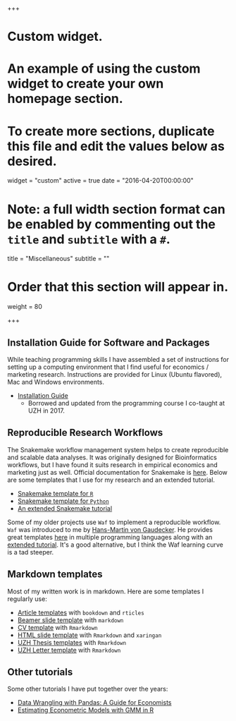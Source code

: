+++
# Custom widget.
# An example of using the custom widget to create your own homepage section.
# To create more sections, duplicate this file and edit the values below as desired.
widget = "custom"
active = true
date = "2016-04-20T00:00:00"

# Note: a full width section format can be enabled by commenting out the `title` and `subtitle` with a `#`.
title = "Miscellaneous"
subtitle = ""

# Order that this section will appear in.
weight = 80

+++

## Installation Guide for Software and Packages

While teaching programming skills I have assembled a set of instructions for setting up a computing environment that I find useful for economics / marketing research. Instructions are provided for Linux (Ubuntu flavored), Mac and Windows environments. 

* [Installation Guide](https://github.com/lachlandeer/installation-guide)
    * Borrowed and updated from the programming course I co-taught at UZH in 2017. 

## Reproducible Research Workflows

The Snakemake workflow management system helps to create reproducible and scalable data analyses. 
It was originally designed for Bioinformatics workflows, but I have found it suits research in empirical economics and marketing just as well.
Official documentation for Snakemake is [here](https://snakemake.readthedocs.io/en/stable/). 
Below are some templates that I use for my research and an extended tutorial.

* [Snakemake template for `R`](https://github.com/lachlandeer/snakemake-r)
* [Snakemake template for `Python`](https://github.com/lachlandeer/snakemake-python)
* [An extended Snakemake tutorial](https://github.com/lachlandeer/snakemake-economics)

Some of my older projects use `Waf` to implement a reproducible workflow. `Waf` was introduced to me by [Hans-Martin von Gaudecker](http://wiwi.uni-bonn.de/gaudecker/index.html). 
He provides great templates [here](https://github.com/hmgaudecker/econ-project-templates) in multiple programming languages along with an [extended tutorial](http://hmgaudecker.github.io/econ-project-templates/). 
It's a good alternative, but I think the Waf learning curve is a tad steeper.


## Markdown templates

Most of my written work is in markdown. Here are some templates I regularly use:

* [Article templates](https://github.com/lachlandeer/bookdown-rticles) with `bookdown` and `rticles`
* [Beamer slide template](https://github.com/lachlandeer/beamer-LagonBleu) with `markdown`
* [CV template](https://github.com/lachlandeer/lachlandeer-cv) with `Rmarkdown`
* [HTML slide template](https://github.com/lachlandeer/xaringan-template) with `Rmarkdown` and `xaringan`
* [UZH Thesis templates](https://github.com/lachlandeer/thesisdown-uzh) with `Rmarkdown`
* [UZH Letter template](https://github.com/lachlandeer/uzh-letter) with `Rmarkdown`

## Other tutorials
Some other tutorials I have put together over the years:

* [Data Wrangling with Pandas: A Guide for Economists](https://github.com/lachlandeer/pandas-economics)
* [Estimating Econometric Models with GMM in R](https://github.com/lachlandeer/gmm-r)

